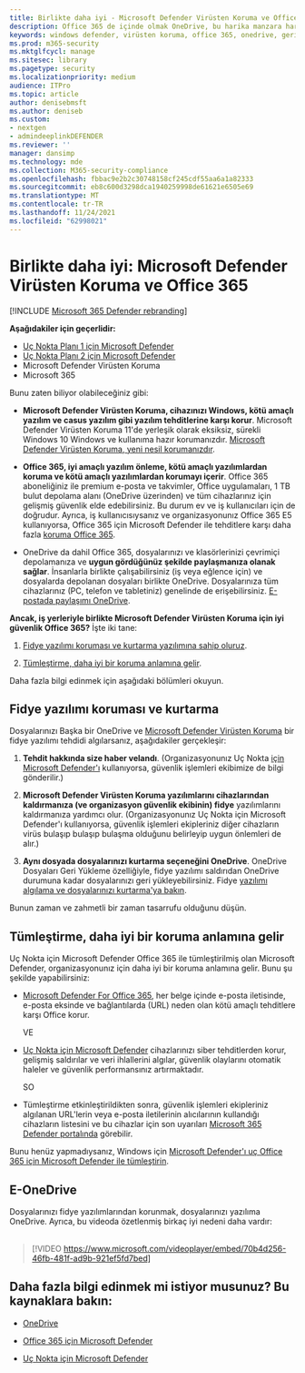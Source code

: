 ```yaml
---
title: Birlikte daha iyi - Microsoft Defender Virüsten Koruma ve Office 365 (OneDrive dahil) - fidye yazılımlarından ve siber tehditlere karşı daha iyi koruma
description: Office 365 de içinde olmak OneDrive, bu harika manzara harika Microsoft Defender Virüsten Koruma. Daha fazla bilgi edinmek için bu makaleyi okuyun.
keywords: windows defender, virüsten koruma, office 365, onedrive, geri yükleme, fidye yazılımı
ms.prod: m365-security
ms.mktglfcycl: manage
ms.sitesec: library
ms.pagetype: security
ms.localizationpriority: medium
audience: ITPro
ms.topic: article
author: denisebmsft
ms.author: deniseb
ms.custom:
- nextgen
- admindeeplinkDEFENDER
ms.reviewer: ''
manager: dansimp
ms.technology: mde
ms.collection: M365-security-compliance
ms.openlocfilehash: fbbac9e2b2c30748158cf245cdf55aa6a1a82333
ms.sourcegitcommit: eb8c600d3298dca1940259998de61621e6505e69
ms.translationtype: MT
ms.contentlocale: tr-TR
ms.lasthandoff: 11/24/2021
ms.locfileid: "62998021"
---
```

# <a name="better-together-microsoft-defender-antivirus-and-office-365"></a>Birlikte daha iyi: Microsoft Defender Virüsten Koruma ve Office 365

[!INCLUDE [Microsoft 365 Defender rebranding](../../includes/microsoft-defender.md)]


**Aşağıdakiler için geçerlidir:**
- [Uç Nokta Planı 1 için Microsoft Defender](https://go.microsoft.com/fwlink/p/?linkid=2154037)
- [Uç Nokta Planı 2 için Microsoft Defender](https://go.microsoft.com/fwlink/p/?linkid=2154037)
- Microsoft Defender Virüsten Koruma
- Microsoft 365

Bunu zaten biliyor olabileceğiniz gibi:

- **Microsoft Defender Virüsten Koruma, cihazınızı Windows, kötü amaçlı yazılım ve casus yazılım gibi yazılım tehditlerine karşı korur**. Microsoft Defender Virüsten Koruma 11'de yerleşik olarak eksiksiz, sürekli Windows 10 Windows ve kullanıma hazır korumanızdır. [Microsoft Defender Virüsten Koruma, yeni nesil korumanızdır](./microsoft-defender-antivirus-in-windows-10.md). 

- **Office 365, iyi amaçlı yazılım önleme, kötü amaçlı yazılımlardan koruma ve kötü amaçlı yazılımlardan korumayı içerir**. Office 365 aboneliğiniz ile premium e-posta ve takvimler, Office uygulamaları, 1 TB bulut depolama alanı (OneDrive üzerinden) ve tüm cihazlarınız için gelişmiş güvenlik elde edebilirsiniz. Bu durum ev ve iş kullanıcıları için de doğrudur. Ayrıca, iş kullanıcısıysanız ve organizasyonunız Office 365 E5 kullanıyorsa, Office 365 için Microsoft Defender ile tehditlere karşı daha fazla [koruma Office 365](/microsoft-365/security/office-365-security/protect-against-threats).

- OneDrive da dahil Office 365, dosyalarınızı ve klasörlerinizi çevrimiçi depolamanıza ve **uygun gördüğünüz şekilde paylaşmanıza olanak sağlar**. İnsanlarla birlikte çalışabilirsiniz (iş veya eğlence için) ve dosyalarda depolanan dosyaları birlikte OneDrive. Dosyalarınıza tüm cihazlarınız (PC, telefon ve tabletiniz) genelinde de erişebilirsiniz. [E-postada paylaşımı OneDrive](/OneDrive/manage-sharing).

**Ancak, iş yerleriyle birlikte Microsoft Defender Virüsten Koruma için iyi güvenlik Office 365?** İşte iki tane:

 1. [Fidye yazılımı koruması ve kurtarma yazılımına sahip oluruz](#ransomware-protection-and-recovery).

 2. [Tümleştirme, daha iyi bir koruma anlamına gelir](#integration-means-better-protection).

Daha fazla bilgi edinmek için aşağıdaki bölümleri okuyun.

## <a name="ransomware-protection-and-recovery"></a>Fidye yazılımı koruması ve kurtarma

Dosyalarınızı Başka bir OneDrive ve [Microsoft Defender Virüsten Koruma](./microsoft-defender-antivirus-in-windows-10.md) bir fidye yazılımı tehdidi algılarsanız, aşağıdakiler gerçekleşir:[](/onedrive)

1. **Tehdit hakkında size haber velandı**. (Organizasyonunız Uç Nokta [için Microsoft Defender'ı](microsoft-defender-endpoint.md) kullanıyorsa, güvenlik işlemleri ekibimize de bilgi gönderilir.)

2. **Microsoft Defender Virüsten Koruma yazılımlarını cihazlarından kaldırmanıza (ve organizasyon güvenlik ekibinin) fidye** yazılımlarını kaldırmanıza yardımcı olur. (Organizasyonunız Uç Nokta için Microsoft Defender'ı kullanıyorsa, güvenlik işlemleri ekipleriniz diğer cihazların virüs bulaşıp bulaşıp bulaşma olduğunu belirleyip uygun önlemleri de alır.)

3. **Aynı dosyada dosyalarınızı kurtarma seçeneğini OneDrive**. OneDrive Dosyaları Geri Yükleme özelliğiyle, fidye yazılımı saldırıdan OneDrive durumuna kadar dosyalarınızı geri yükleyebilirsiniz. Fidye [yazılımı algılama ve dosyalarınızı kurtarma'ya bakın](https://support.office.com/article/0d90ec50-6bfd-40f4-acc7-b8c12c73637f).

Bunun zaman ve zahmetli bir zaman tasarrufu olduğunu düşün. 

## <a name="integration-means-better-protection"></a>Tümleştirme, daha iyi bir koruma anlamına gelir

Uç Nokta için Microsoft Defender Office 365 ile tümleştirilmiş olan Microsoft Defender, organizasyonunız için daha iyi bir koruma anlamına gelir. Bunu şu şekilde yapabilirsiniz:

- [Microsoft Defender For Office 365](/microsoft-365/security/office-365-security/office-365-atp), her belge içinde e-posta iletisinde, e-posta eksinde ve bağlantılarda (URL) neden olan kötü amaçlı tehditlere karşı Office korur.

    VE

- [Uç Nokta için Microsoft Defender](microsoft-defender-endpoint.md) cihazlarınızı siber tehditlerden korur, gelişmiş saldırılar ve veri ihlallerini algılar, güvenlik olaylarını otomatik haleler ve güvenlik performansınız artırmaktadır.

    SO

- Tümleştirme etkinleştirildikten sonra, güvenlik işlemleri ekipleriniz algılanan URL'lerin veya e-posta iletilerinin alıcılarının kullandığı cihazların listesini ve bu cihazlar için son uyarıları <a href="https://go.microsoft.com/fwlink/p/?linkid=2077139" target="_blank">Microsoft 365 Defender portalında</a> görebilir.

Bunu henüz yapmadıysanız, Windows için [Microsoft Defender'ı uç Office 365 için Microsoft Defender ile tümleştirin](/microsoft-365/security/office-365-security/integrate-office-365-ti-with-mde).

## <a name="more-good-reasons-to-use-onedrive"></a>E-OneDrive

Dosyalarınızı fidye yazılımlarından korunmak, dosyalarınızı yazılıma OneDrive. Ayrıca, bu videoda özetlenmiş birkaç iyi nedeni daha vardır: <br/><br/>

> [!VIDEO https://www.microsoft.com/videoplayer/embed/70b4d256-46fb-481f-ad9b-921ef5fd7bed]

## <a name="want-to-learn-more-see-these-resources"></a>Daha fazla bilgi edinmek mi istiyor musunuz? Bu kaynaklara bakın:

- [OneDrive](/onedrive)

- [Office 365 için Microsoft Defender](/microsoft-365/security/office-365-security/office-365-atp)

- [Uç Nokta için Microsoft Defender](microsoft-defender-endpoint.md)
